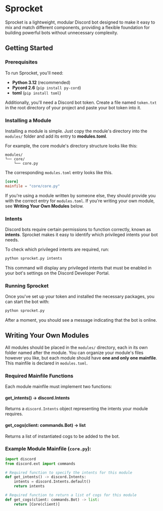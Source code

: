 # Sprocket

Sprocket is a lightweight, modular Discord bot designed to make it easy to mix and match different components, providing a flexible foundation for building powerful bots without unnecessary complexity.

## Getting Started

### Prerequisites

To run Sprocket, you'll need:

- **Python 3.12** (recommended)
- **Pycord 2.6** (`pip install py-cord`)
- **toml** (`pip install toml`)

Additionally, you'll need a Discord bot token. Create a file named `token.txt` in the root directory of your project and paste your bot token into it.

### Installing a Module

Installing a module is simple. Just copy the module's directory into the `modules/` folder and add its entry to **modules.toml**.

For example, the core module's directory structure looks like this: 
```
modules/
└── core/
    └── core.py
```

The corresponding `modules.toml` entry looks like this.

```toml
[core]
mainfile = "core/core.py"
```

If you're using a module written by someone else, they should provide you with the correct entry for `modules.toml`. If you're writing your own module, see **Writing Your Own Modules** below.

### Intents

Discord bots require certain permissions to function correctly, known as **intents**. Sprocket makes it easy to identify which privileged intents your bot needs.

To check which privileged intents are required, run:

```bash
python sprocket.py intents
```

This command will display any privileged intents that must be enabled in your bot's settings on the Discord Developer Portal.

### Running Sprocket

Once you've set up your token and installed the necessary packages, you can start the bot with:

```bash
python sprocket.py
```

After a moment, you should see a message indicating that the bot is online.

## Writing Your Own Modules

All modules should be placed in the `modules/` directory, each in its own folder named after the module. You can organize your module's files however you like, but each module should have **one and only one mainfile**. This mainfile is declared in `modules.toml`.

### Required Mainfile Functions

Each module mainfile must implement two functions:

#### get_intents() -> discord.Intents

Returns a `discord.Intents` object representing the intents your module requires.

#### get_cogs(client: commands.Bot) -> list

Returns a list of instantiated cogs to be added to the bot.

### Example Module Mainfile (`core.py`):

```python
import discord
from discord.ext import commands

# Required function to specify the intents for this module
def get_intents() -> discord.Intents:
    intents = discord.Intents.default()
    return intents

# Required function to return a list of cogs for this module
def get_cogs(client: commands.Bot) -> list:
    return [Core(client)]
```